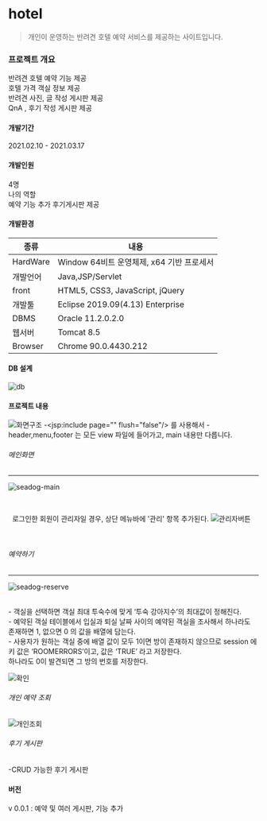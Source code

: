 # hotel

> 개인이 운영하는 반려견 호텔 예약 서비스를 제공하는 사이트입니다. 

### 프로젝트 개요

반려견 호텔 예약 기능 제공 <br>
호텔 가격 객실 정보 제공<br>
반려견 사진, 글 작성 게시판 제공 <br>
QnA , 후기 작성 게시판 제공 <br>

#### 개발기간
2021.02.10 - 2021.03.17
#### 개발인원 
4명<br>
나의 역할 <br>
예약 기능 추가 
후기게시판 제공 
#### 개발환경
| 종류 | 내용
|----| ----- | 
| HardWare | Window 64비트 운영체제, x64 기반 프로세서
| 개발언어 | Java,JSP/Servlet|
| front | HTML5, CSS3, JavaScript, jQuery
| 개발툴 | Eclipse 2019.09(4.13) Enterprise|
| DBMS | Oracle 11.2.0.2.0|
| 웹서버 | Tomcat 8.5 |
| Browser| Chrome 90.0.4430.212

#### DB 설계
![db](https://user-images.githubusercontent.com/85010698/120094542-e601e280-c15b-11eb-872d-d72a8966c51b.png)


#### 프로젝트 내용
![화면구조](https://user-images.githubusercontent.com/85010698/120280974-598a2800-c2f3-11eb-8ee6-930281168b94.png)
-<jsp:include page="" flush="false"/> 를 사용해서 
-header,menu,footer 는 모든 view 파일에 들어가고, main 내용만 다릅니다. 

###### 메인화면 <br>
<hr/>

![seadog-main](https://user-images.githubusercontent.com/85010698/120109573-f68a7b00-c1a4-11eb-8baf-4a6d8676ee52.gif)

<br/>

&nbsp; 로그인한 회원이 관리자일 경우, 상단 메뉴바에 '관리' 항목 추가된다. 
![관리자버튼](https://user-images.githubusercontent.com/85010698/120111729-0a86aa80-c1ae-11eb-9a16-d3a8ee88cf67.png)

<br>

###### 예약하기 <br>
<hr/>

![seadog-reserve](https://user-images.githubusercontent.com/85010698/120110202-82050b80-c1a7-11eb-8875-d83202774abe.gif)

<br/>
- 객실을 선택하면 객실 최대 투숙수에 맞게 ‘투숙 강아지수’의 최대값이 정해진다. <br>
- 예약된 객실 테이블에서 입실과 퇴실 날짜 사이의 예약된 객실을 조사해서 하나라도 존재하면 1, 없으면 0 의 값을 배열에 담는다. <br>
- 사용자가 원하는 객실 중에 배열 값이 모두 1이면 방이 존재하지 않으므로 session 에 키 값은 ‘ROOMERRORS’이고, 값은 ‘TRUE’ 라고 저장한다.      <br>                                         하나라도 0이 발견되면 그 방의 번호를 저장한다.<br>

![확인](https://user-images.githubusercontent.com/85010698/120111970-dfe92180-c1ae-11eb-818b-80723cc5a94b.png)

###### 개인 예약 조회
![개인조회](https://user-images.githubusercontent.com/85010698/120295814-79751800-c302-11eb-9f9a-0d101f16c755.gif)

###### 후기 게시판 

-CRUD 가능한 후기 게시판
#### 버전
v 0.0.1 : 예약 및 여러 게시판,  기능 추가

